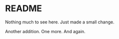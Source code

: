 README
================================

Nothing much to see here. Just made a small change.

Another addition. One more. And again.
